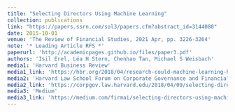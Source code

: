 ```yaml
---
title: "Selecting Directors Using Machine Learning"
collection: publications
link: "https://papers.ssrn.com/sol3/papers.cfm?abstract_id=3144080"
date: 2015-10-01
venue: 'The Review of Financial Studies, 2021 Apr, pp. 3226-3264'
note: '* Leading Article RFS *'
paperurl: 'http://academicpages.github.io/files/paper3.pdf'
authors: 'Isil Erel, Léa H Stern, Chenhao Tan, Michael S Weisbach'
media1: 'Harvard Business Review'
media1_link: 'https://hbr.org/2018/04/research-could-machine-learning-help-companies-select-better-board-directors'
media2: 'Harvard Law School Forum on Corporate Governance and Financial Regulation'
media2_link: 'https://corpgov.law.harvard.edu/2018/04/09/selecting-directors-using-machine-learning/'
media3: 'Medium'
media3_link: 'https://medium.com/firmai/selecting-directors-using-machine-learning-b1663bf3b7e4'
---
```

